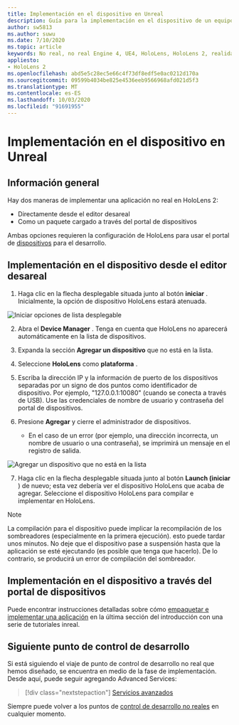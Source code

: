 ```yaml
---
title: Implementación en el dispositivo en Unreal
description: Guía para la implementación en el dispositivo de un equipo inreal a HoloLens 2
author: sw5813
ms.author: suwu
ms.date: 7/10/2020
ms.topic: article
keywords: No real, no real Engine 4, UE4, HoloLens, HoloLens 2, realidad mixta, implementación en dispositivo, equipo, documentación
appliesto:
- HoloLens 2
ms.openlocfilehash: abd5e5c28ec5e66c4f73df8edf5e0ac0212d170a
ms.sourcegitcommit: 09599b4034be825e4536eeb9566968afd021d5f3
ms.translationtype: MT
ms.contentlocale: es-ES
ms.lasthandoff: 10/03/2020
ms.locfileid: "91691955"
---
```

# <a name="deploy-to-device-in-unreal"></a>Implementación en el dispositivo en Unreal

## <a name="overview"></a>Información general
Hay dos maneras de implementar una aplicación no real en HoloLens 2:
* Directamente desde el editor desareal
* Como un paquete cargado a través del portal de dispositivos

Ambas opciones requieren la configuración de HoloLens para usar el portal de [dispositivos](../platform-capabilities-and-apis/using-the-windows-device-portal.md) para el desarrollo.

## <a name="deploying-to-device-from-the-unreal-editor"></a>Implementación en el dispositivo desde el editor desareal

1. Haga clic en la flecha desplegable situada junto al botón **iniciar** . Inicialmente, la opción de dispositivo HoloLens estará atenuada.

![Iniciar opciones de lista desplegable](images/unreal/launch-dropdown.png)

2. Abra el **Device Manager** . Tenga en cuenta que HoloLens no aparecerá automáticamente en la lista de dispositivos.

3. Expanda la sección **Agregar un dispositivo** que no está en la lista.

4. Seleccione **HoloLens** como **plataforma** .

5. Escriba la dirección IP y la información de puerto de los dispositivos separadas por un signo de dos puntos como identificador de dispositivo. Por ejemplo, "127.0.0.1:10080" (cuando se conecta a través de USB). Use las credenciales de nombre de usuario y contraseña del portal de dispositivos.

6. Presione **Agregar** y cierre el administrador de dispositivos.
    * En el caso de un error (por ejemplo, una dirección incorrecta, un nombre de usuario o una contraseña), se imprimirá un mensaje en el registro de salida.

![Agregar un dispositivo que no está en la lista](images/unreal/add-unlisted-device.png)

7. Haga clic en la flecha desplegable situada junto al botón **Launch (iniciar** ) de nuevo; esta vez debería ver el dispositivo HoloLens que acaba de agregar. Seleccione el dispositivo HoloLens para compilar e implementar en HoloLens.

>[!NOTE]
>La compilación para el dispositivo puede implicar la recompilación de los sombreadores (especialmente en la primera ejecución). esto puede tardar unos minutos. No deje que el dispositivo pase a suspensión hasta que la aplicación se esté ejecutando (es posible que tenga que hacerlo). De lo contrario, se producirá un error de compilación del sombreador.

## <a name="deploying-to-device-via-device-portal"></a>Implementación en el dispositivo a través del portal de dispositivos

Puede encontrar instrucciones detalladas sobre cómo [empaquetar e implementar una aplicación](tutorials/unreal-uxt-ch6.md#packaging-and-deploying-the-app-via-device-portal) en la última sección del introducción con una serie de tutoriales inreal.

## <a name="next-development-checkpoint"></a>Siguiente punto de control de desarrollo

Si está siguiendo el viaje de punto de control de desarrollo no real que hemos diseñado, se encuentra en medio de la fase de implementación. Desde aquí, puede seguir agregando Advanced Services:

> [!div class="nextstepaction"]
> [Servicios avanzados](unreal-development-overview.md#5-adding-services)

Siempre puede volver a los puntos de [control de desarrollo no reales](unreal-development-overview.md#4-deploying-to-a-device) en cualquier momento.
